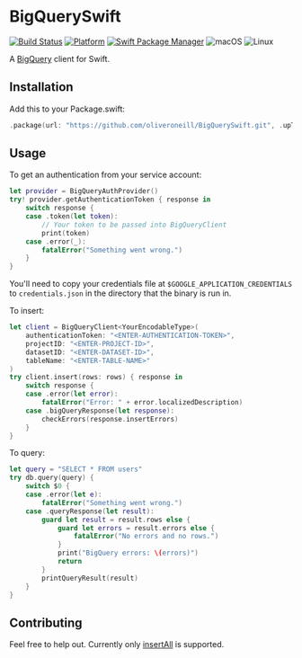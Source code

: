 # BigQuerySwift

[![Build Status](https://travis-ci.org/oliveroneill/BigQuerySwift.svg?branch=master)](https://travis-ci.org/oliveroneill/BigQuerySwift)
[![Platform](https://img.shields.io/badge/Swift-4.2-orange.svg)](https://img.shields.io/badge/Swift-4.2-orange.svg)
[![Swift Package Manager](https://img.shields.io/badge/spm-compatible-brightgreen.svg?style=flat)](https://swift.org/package-manager)
![macOS](https://img.shields.io/badge/os-macOS-green.svg?style=flat)
![Linux](https://img.shields.io/badge/os-linux-green.svg?style=flat)

A [BigQuery](https://cloud.google.com/bigquery/) client for Swift.

## Installation
Add this to your Package.swift:

```swift
.package(url: "https://github.com/oliveroneill/BigQuerySwift.git", .upToNextMajor(from: "0.0.1")),
```

## Usage
To get an authentication from your service account:
```swift
let provider = BigQueryAuthProvider()
try! provider.getAuthenticationToken { response in
    switch response {
    case .token(let token):
        // Your token to be passed into BigQueryClient
        print(token)
    case .error(_):
        fatalError("Something went wrong.")
    }
}
```
You'll need to copy your credentials file at `$GOOGLE_APPLICATION_CREDENTIALS`
to `credentials.json` in the directory that the binary is run in.

To insert:
```swift
let client = BigQueryClient<YourEncodableType>(
    authenticationToken: "<ENTER-AUTHENTICATION-TOKEN>",
    projectID: "<ENTER-PROJECT-ID>",
    datasetID: "<ENTER-DATASET-ID>",
    tableName: "<ENTER-TABLE-NAME>"
)
try client.insert(rows: rows) { response in
    switch response {
    case .error(let error):
        fatalError("Error: " + error.localizedDescription)
    case .bigQueryResponse(let response):
        checkErrors(response.insertErrors)
    }
}
```

To query:
```swift
let query = "SELECT * FROM users"
try db.query(query) {
    switch $0 {
    case .error(let e):
        fatalError("Something went wrong.")
    case .queryResponse(let result):
        guard let result = result.rows else {
            guard let errors = result.errors else {
                fatalError("No errors and no rows.")
            }
            print("BigQuery errors: \(errors)")
            return
        }
        printQueryResult(result)
    }
}
```

## Contributing
Feel free to help out. Currently only
[insertAll](https://cloud.google.com/bigquery/docs/reference/rest/v2/tabledata/insertAll)
is supported.